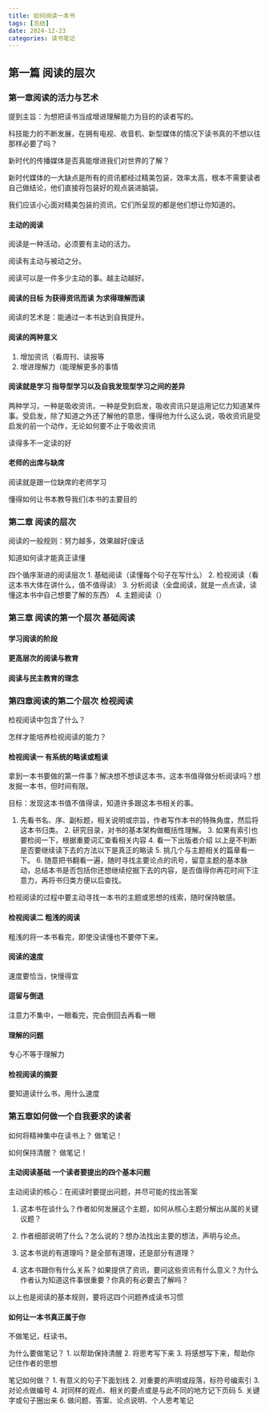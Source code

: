 ```yaml
---
title: 如何阅读一本书
tags: [总结]
date: 2024-12-23
categories: 读书笔记
---
```


## 第一篇 阅读的层次

### 第一章阅读的活力与艺术

提到主旨：为想把读书当成增进理解能力为目的的读者写的。

科技能力的不断发展，在拥有电视、收音机、新型媒体的情况下读书真的不想以往那样必要了吗？

新时代的传播媒体是否真能增进我们对世界的了解？

新时代媒体的一大缺点是所有的资讯都经过精美包装，效率太高，根本不需要读者自己做结论，他们直接将包装好的观点装进脑袋。

我们应该小心面对精美包装的资讯，它们所呈现的都是他们想让你知道的。

#### 主动的阅读

阅读是一种活动，必须要有主动的活力。

阅读有主动与被动之分。

阅读可以是一件多少主动的事。越主动越好。

#### 阅读的目标 为获得资讯而读 为求得理解而读

阅读的艺术是：能通过一本书达到自我提升。

#### 阅读的两种意义

1. 增加资讯（看周刊、读报等
2. 增进理解力（能理解更多的事情

#### 阅读就是学习 指导型学习以及自我发现型学习之间的差异

两种学习，一种是吸收资讯，一种是受到启发，吸收资讯只是运用记忆力知道某件事。受启发，除了知道之外还了解他的意思，懂得他为什么这么说，吸收资讯是受启发的前一个动作，无论如何要不止于吸收资讯

读得多不一定读的好

#### 老师的出席与缺席

阅读就是跟一位缺席的老师学习

懂得如何让书本教导我们(本书的主要目的

### 第二章 阅读的层次

阅读的一般规则：努力越多，效果越好(废话

知道如何读才能真正读懂

四个循序渐进的阅读层次
    1. 基础阅读（读懂每个句子在写什么）
    2. 检视阅读（看这本书大体在讲什么，值不值得读）
    3. 分析阅读（全盘阅读，就是一点点读，读懂这本书中自己想要了解的东西）
    4. 主题阅读（）

### 第三章 阅读的第一个层次 基础阅读

#### 学习阅读的阶段

#### 更高层次的阅读与教育

#### 阅读与民主教育的理念

### 第四章阅读的第二个层次 检视阅读

检视阅读中包含了什么？

怎样才能培养检视阅读的能力？

#### 检视阅读一 有系统的略读或粗读

拿到一本书要做的第一件事？解决想不想读这本书，这本书值得做分析阅读吗？想发掘一本书，但时间有限。

目标：发现这本书值不值得读，知道许多跟这本书相关的事。

   1. 先看书名、序、副标题，相关说明或宗旨，作者写作本书的特殊角度，然后将这本书归类。
    2. 研究目录，对书的基本架构做概括性理解。
    3. 如果有索引也要检阅一下，根据重要词汇查看相关内容
    4. 看一下出版者介绍
    以上是不判断是否要继续读下去的方法以下是真正的略读
    5. 挑几个与主题相关的篇章看一下。
    6. 随意把书翻看一遍，随时寻找主要论点的讯号，留意主题的基本脉动，总结本书是否包括你还想继续挖掘下去的内容，是否值得你再花时间下注意力，再将书归类方便以后查找。

检视阅读的过程中要主动寻找一本书的主题或思想的线索，随时保持敏感。

#### 检视阅读二 粗浅的阅读

粗浅的将一本书看完，即使没读懂也不要停下来。

#### 阅读的速度

速度要恰当，快慢得宜

#### 逗留与倒退

注意力不集中，一眼看完，完会倒回去再看一眼

#### 理解的问题

专心不等于理解力

#### 检视阅读的摘要

要知道读什么书，用什么速度

### 第五章如何做一个自我要求的读者

如何将精神集中在读书上？ 做笔记！

如何保持清醒？ 做笔记！

#### 主动阅读基础 一个读者要提出的四个基本问题

主动阅读的核心：在阅读时要提出问题，并尽可能的找出答案

1. 这本书在谈什么？作者如何发展这个主题，如何从核心主题分解出从属的关键议题？

2. 作者细部说明了什么？怎么说的？想办法找出主要的想法，声明与论点。

3. 这本书说的有道理吗？是全部有道理，还是部分有道理？

4. 这本书跟你有什么关系？如果提供了资讯，要问这些资讯有什么意义？为什么作者认为知道这件事很重要？你真的有必要去了解吗？

以上也是阅读的基本规则，要将这四个问题养成读书习惯

#### 如何让一本书真正属于你

不做笔记，枉读书。

为什么要做笔记？
    1. 以帮助保持清醒
    2. 将思考写下来
    3. 将感想写下来，帮助你记住作者的思想

笔记如何做？
    1. 有意义的句子下面划线
    2. 对重要的声明或段落，标符号编索引
    3. 对论点做编号
    4. 对同样的观点、相关的要点或是与此不同的地方记下页码
    5. 关键字或句子圈出来
    6. 做问题、答案、论点说明、个人思考笔记
